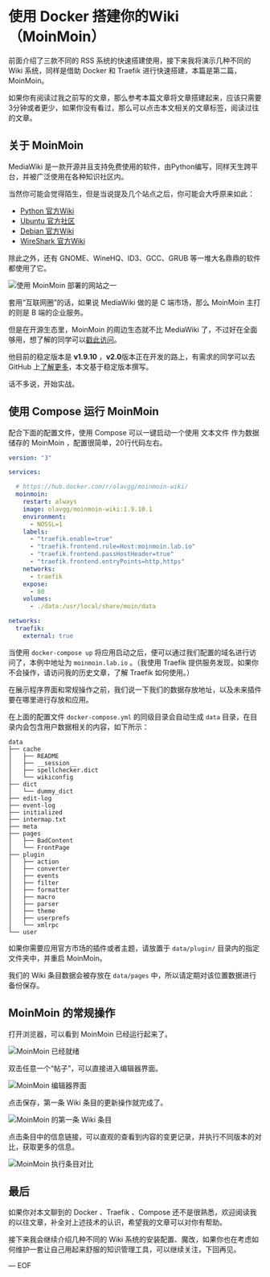 # 使用 Docker 搭建你的Wiki（MoinMoin）

前面介绍了三款不同的 RSS 系统的快速搭建使用，接下来我将演示几种不同的 Wiki 系统，同样是借助 Docker 和 Traefik 进行快速搭建，本篇是第二篇，MoinMoin。

如果你有阅读过我之前写的文章，那么参考本篇文章将文章搭建起来，应该只需要3分钟或者更少，如果你没有看过，那么可以点击本文相关的文章标签，阅读过往的文章。

## 关于 MoinMoin

MediaWiki 是一款开源并且支持免费使用的软件，由Python编写，同样天生跨平台，并被广泛使用在各种知识社区内。

当然你可能会觉得陌生，但是当说提及几个站点之后，你可能会大呼原来如此：

- [Python 官方Wiki](https://wiki.python.org/)
- [Ubuntu 官方社区](https://help.ubuntu.com/community/)
- [Debian 官方Wiki](https://wiki.debian.org/)
- [WireShark 官方Wiki](https://wiki.wireshark.org/)

除此之外，还有 GNOME、WineHQ、ID3、GCC、GRUB 等一堆大名鼎鼎的软件都使用了它。

![使用 MoinMoin 部署的网站之一](https://attachment.soulteary.com/2019/02/02/preview.png)

套用“互联网圈”的话，如果说 MediaWiki 做的是 C 端市场，那么 MoinMoin 主打的则是 B 端的企业服务。

但是在开源生态里，MoinMoin 的周边生态就不比  MediaWiki 了，不过好在全面够用，想了解的同学可以[戳此访问](http://moinmo.in/MoinMoinExtensions)。

他目前的稳定版本是 **v1.9.10** ，**v2.0**版本正在开发的路上，有需求的同学可以去 GitHub 上[了解更多](https://github.com/moinwiki/moin)，本文基于稳定版本撰写。

话不多说，开始实战。

## 使用 Compose 运行 MoinMoin

配合下面的配置文件，使用 Compose 可以一键启动一个使用 文本文件 作为数据储存的 MoinMoin ，配置很简单，20行代码左右。

```yaml
version: "3"

services:

  # https://hub.docker.com/r/olavgg/moinmoin-wiki/
  moinmoin:
    restart: always
    image: olavgg/moinmoin-wiki:1.9.10.1
    environment:
      - NOSSL=1
    labels:
      - "traefik.enable=true"
      - "traefik.frontend.rule=Host:moinmoin.lab.io"
      - "traefik.frontend.passHostHeader=true"
      - "traefik.frontend.entryPoints=http,https"
    networks:
      - traefik
    expose:
      - 80
    volumes:
      - ./data:/usr/local/share/moin/data

networks:
  traefik:
    external: true

```

当使用 `docker-compose up` 将应用启动之后，便可以通过我们配置的域名进行访问了，本例中地址为 `moinmoin.lab.io` 。（我使用 Traefik 提供服务发现，如果你不会操作，请访问我的历史文章，了解 Traefik 如何使用。）

在展示程序界面和常规操作之前，我们说一下我们的数据存放地址，以及未来插件要在哪里进行存放和应用。

在上面的配置文件 `docker-compose.yml` 的同级目录会自动生成 `data` 目录，在目录内会包含用户数据相关的内容，如下所示：

```plain
data
├── cache
│   ├── README
│   ├── __session__
│   ├── spellchecker.dict
│   └── wikiconfig
├── dict
│   └── dummy_dict
├── edit-log
├── event-log
├── initialized
├── intermap.txt
├── meta
├── pages
│   ├── BadContent
│   └── FrontPage
├── plugin
│   ├── action
│   ├── converter
│   ├── events
│   ├── filter
│   ├── formatter
│   ├── macro
│   ├── parser
│   ├── theme
│   ├── userprefs
│   └── xmlrpc
└── user
```

如果你需要应用官方市场的插件或者主题，请放置于 `data/plugin/` 目录内的指定文件夹中，并重启 MoinMoin。

我们的 Wiki 条目数据会被存放在 `data/pages` 中，所以请定期对该位置数据进行备份保存。

## MoinMoin 的常规操作

打开浏览器，可以看到 MoinMoin 已经运行起来了。

![MoinMoin 已经就绪](https://attachment.soulteary.com/2019/02/02/standby.png)

双击任意一个“帖子”，可以直接进入编辑器界面。

![MoinMoin 编辑器界面](https://attachment.soulteary.com/2019/02/02/editor.png)

点击保存，第一条 Wiki 条目的更新操作就完成了。

![MoinMoin 的第一条 Wiki 条目](https://attachment.soulteary.com/2019/02/02/first-wiki.png)

点击条目中的信息链接，可以直观的查看到内容的变更记录，并执行不同版本的对比，获取更多的信息。

![MoinMoin 执行条目对比](https://attachment.soulteary.com/2019/02/02/diff.png)

## 最后

如果你对本文聊到的 Docker 、Traefik 、Compose 还不是很熟悉，欢迎阅读我的以往文章，补全对上述技术的认识，希望我的文章可以对你有帮助。

接下来我会继续介绍几种不同的 Wiki 系统的安装配置、魔改，如果你也在考虑如何维护一套让自己用起来舒服的知识管理工具，可以继续关注，下回再见。

— EOF